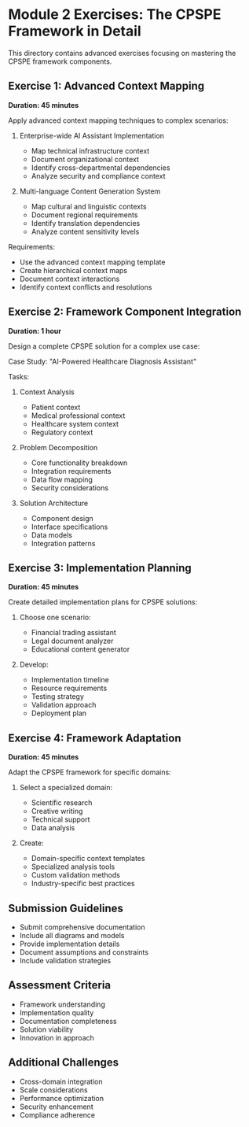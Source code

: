 # Module 2 Exercises: The CPSPE Framework in Detail

This directory contains advanced exercises focusing on mastering the CPSPE framework components.

## Exercise 1: Advanced Context Mapping
**Duration: 45 minutes**

Apply advanced context mapping techniques to complex scenarios:

1. Enterprise-wide AI Assistant Implementation
   - Map technical infrastructure context
   - Document organizational context
   - Identify cross-departmental dependencies
   - Analyze security and compliance context

2. Multi-language Content Generation System
   - Map cultural and linguistic contexts
   - Document regional requirements
   - Identify translation dependencies
   - Analyze content sensitivity levels

Requirements:
- Use the advanced context mapping template
- Create hierarchical context maps
- Document context interactions
- Identify context conflicts and resolutions

## Exercise 2: Framework Component Integration
**Duration: 1 hour**

Design a complete CPSPE solution for a complex use case:

Case Study: "AI-Powered Healthcare Diagnosis Assistant"

Tasks:
1. Context Analysis
   - Patient context
   - Medical professional context
   - Healthcare system context
   - Regulatory context

2. Problem Decomposition
   - Core functionality breakdown
   - Integration requirements
   - Data flow mapping
   - Security considerations

3. Solution Architecture
   - Component design
   - Interface specifications
   - Data models
   - Integration patterns

## Exercise 3: Implementation Planning
**Duration: 45 minutes**

Create detailed implementation plans for CPSPE solutions:

1. Choose one scenario:
   - Financial trading assistant
   - Legal document analyzer
   - Educational content generator

2. Develop:
   - Implementation timeline
   - Resource requirements
   - Testing strategy
   - Validation approach
   - Deployment plan

## Exercise 4: Framework Adaptation
**Duration: 45 minutes**

Adapt the CPSPE framework for specific domains:

1. Select a specialized domain:
   - Scientific research
   - Creative writing
   - Technical support
   - Data analysis

2. Create:
   - Domain-specific context templates
   - Specialized analysis tools
   - Custom validation methods
   - Industry-specific best practices

## Submission Guidelines
- Submit comprehensive documentation
- Include all diagrams and models
- Provide implementation details
- Document assumptions and constraints
- Include validation strategies

## Assessment Criteria
- Framework understanding
- Implementation quality
- Documentation completeness
- Solution viability
- Innovation in approach

## Additional Challenges
- Cross-domain integration
- Scale considerations
- Performance optimization
- Security enhancement
- Compliance adherence 